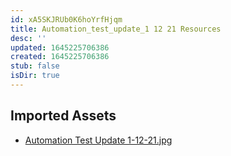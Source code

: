 ```yaml
---
id: xA5SKJRUb0K6hoYrfHjqm
title: Automation_test_update_1 12 21 Resources
desc: ''
updated: 1645225706386
created: 1645225706386
stub: false
isDir: true
---
```

## Imported Assets
- [Automation Test Update 1-12-21.jpg](/assets/automation-test-update-1-12-21-tTw15WWYxBpu.jpg)
